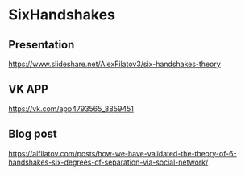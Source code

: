 # SixHandshakes

## Presentation 

https://www.slideshare.net/AlexFilatov3/six-handshakes-theory

## VK APP 

https://vk.com/app4793565_8859451

## Blog post

https://alfilatov.com/posts/how-we-have-validated-the-theory-of-6-handshakes-six-degrees-of-separation-via-social-network/